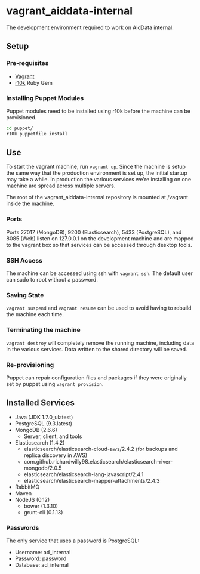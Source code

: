 vagrant_aiddata-internal
========================

The development environment required to work on AidData internal.

## Setup

### Pre-requisites

* [Vagrant](https://www.vagrantup.com/)
* [r10k](https://rubygems.org/gems/r10k) Ruby Gem

### Installing Puppet Modules

Puppet modules need to be installed using r10k before the machine can be provisioned.

```bash
cd puppet/
r10k puppetfile install
```

## Use
To start the vagrant machine, run `vagrant up`. Since the machine is setup the same
way that the production environment is set up, the initial startup may take a while.
In production the various services we're installing on one machine are spread across
multiple servers.

The root of the vagrant_aiddata-internal repository is mounted at /vagrant inside
the machine.

### Ports

Ports 27017 (MongoDB), 9200 (Elasticsearch), 5433 (PostgreSQL), and 8085 (Web) listen
on 127.0.0.1 on the development machine and are mapped to the vagrant box so that
services can be accessed through desktop tools.

### SSH Access

The machine can be accessed using ssh with `vagrant ssh`. The default user can
sudo to root without a password.

### Saving State

`vagrant suspend` and `vagrant resume` can be used to avoid having to rebuild the machine each time.

### Terminating the machine

`vagrant destroy` will completely remove the running machine, including data in the
various services. Data written to the shared directory will be saved.

### Re-provisioning

Puppet can repair configuration files and packages if they were originally set by puppet
using `vagrant provision`.

## Installed Services

* Java (JDK 1.7.0_ulatest)
* PostgreSQL (9.3.latest)
* MongoDB (2.6.6)
  * Server, client, and tools
* Elasticsearch (1.4.2)
  * elasticsearch/elasticsearch-cloud-aws/2.4.2 (for backups and replica discovery in AWS)
  * com.github.richardwilly98.elasticsearch/elasticsearch-river-mongodb/2.0.5
  * elasticsearch/elasticsearch-lang-javascript/2.4.1
  * elasticsearch/elasticsearch-mapper-attachments/2.4.3
* RabbitMQ
* Maven
* NodeJS (0.12)
  * bower (1.3.10)
  * grunt-cli (0.1.13)

### Passwords

The only service that uses a password is PostgreSQL:
  - Username: ad_internal
  - Password: password
  - Database: ad_internal
